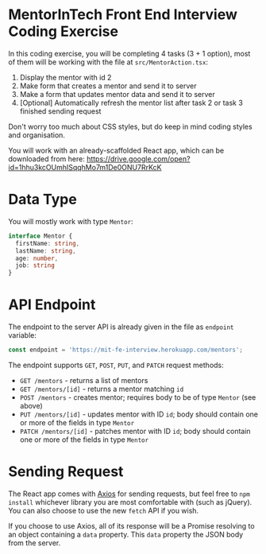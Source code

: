 # MentorInTech Front End Interview Coding Exercise

In this coding exercise, you will be completing 4 tasks (3 + 1 option), most of them will be working with the file at `src/MentorAction.tsx`:

1. Display the mentor with id 2
2. Make form that creates a mentor and send it to server
3. Make a form that updates mentor data and send it to server
4. [Optional] Automatically refresh the mentor list after task 2 or task 3 finished sending request

Don't worry too much about CSS styles, but do keep in mind coding styles and organisation.

You will work with an already-scaffolded React app, which can be downloaded from here: https://drive.google.com/open?id=1hhu3kcOUmhISqqhMo7m1De0ONU7RrKcK

# Data Type

You will mostly work with type `Mentor`:

```typescript
interface Mentor {
  firstName: string,
  lastName: string,
  age: number,
  job: string
}
```

# API Endpoint

The endpoint to the server API is already given in the file as `endpoint` variable:

```javascript
const endpoint = 'https://mit-fe-interview.herokuapp.com/mentors';
```

The endpoint supports `GET`, `POST`, `PUT`, and `PATCH` request methods:

- `GET /mentors` - returns a list of mentors
- `GET /mentors/[id]` - returns a mentor matching `id`
- `POST /mentors` - creates mentor; requires body to be of type `Mentor` (see above)
- `PUT /mentors/[id]` - updates mentor with ID `id`; body should contain one or more of the fields in type `Mentor`
- `PATCH /mentors/[id]` - patches mentor with ID `id`; body should contain one or more of the fields in type `Mentor`

# Sending Request

The React app comes with [Axios](https://github.com/axios/axios#example) for sending requests, but feel free to `npm install` whichever library you are most comfortable with (such as jQuery). You can also choose to use the new `fetch` API if you wish.

If you choose to use Axios, all of its response will be a Promise resolving to an object containing a `data` property. This `data` property the JSON body from the server.
